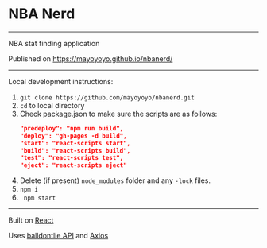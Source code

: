 # NBA Nerd

---

NBA stat finding application

Published on https://mayoyoyo.github.io/nbanerd/

---

Local development instructions:

1. `git clone https://github.com/mayoyoyo/nbanerd.git`
2. `cd` to local directory
3. Check package.json to make sure the scripts are as follows:
   ```json
   "predeploy": "npm run build",
   "deploy": "gh-pages -d build",
   "start": "react-scripts start",
   "build": "react-scripts build",
   "test": "react-scripts test",
   "eject": "react-scripts eject"
   ```
4. Delete (if present) `node_modules` folder and any `-lock` files.
5. `npm i`
6. ` npm start`

---

Built on [React](https://reactjs.org/)

Uses [balldontlie API](https://www.balldontlie.io/) and [Axios](https://github.com/axios/axios)
